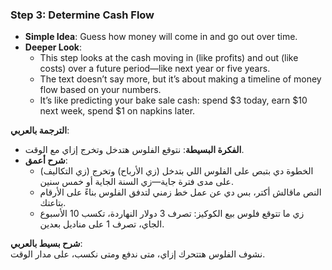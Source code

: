### Step 3: Determine Cash Flow

- **Simple Idea**: Guess how money will come in and go out over time.
- **Deeper Look**:
    - This step looks at the cash moving in (like profits) and out (like costs) over a future period—like next year or five years.
    - The text doesn’t say more, but it’s about making a timeline of money flow based on your numbers.
    - It’s like predicting your bake sale cash: spend $3 today, earn $10 next week, spend $1 on napkins later.

**الترجمة بالعربي**:

- **الفكرة البسيطة**: نتوقع الفلوس هتدخل وتخرج إزاي مع الوقت.
- **شرح أعمق**:
    - الخطوة دي بتبص على الفلوس اللي بتدخل (زي الأرباح) وتخرج (زي التكاليف) على مدى فترة جاية—زي السنة الجاية أو خمس سنين.
    - النص ماقالش أكتر، بس دي عن عمل خط زمني لتدفق الفلوس بناءً على الأرقام بتاعتك.
    - زي ما تتوقع فلوس بيع الكوكيز: تصرف 3 دولار النهاردة، تكسب 10 الأسبوع الجاي، تصرف 1 على مناديل بعدين.

**شرح بسيط بالعربي**:  
نشوف الفلوس هتتحرك إزاي، متى ندفع ومتى نكسب، على مدار الوقت.